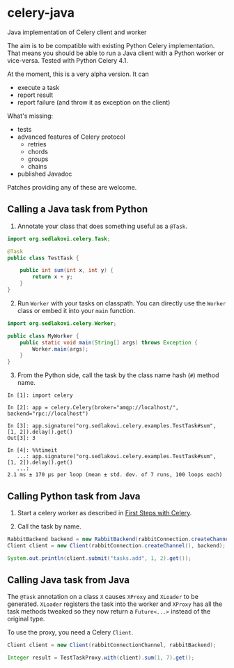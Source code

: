 # celery-java
Java implementation of Celery client and worker

The aim is to be compatible with existing Python Celery implementation. That means you should be able
to run a Java client with a Python worker or vice-versa. Tested with Python Celery 4.1.

At the moment, this is a very alpha version. It can 

- execute a task
- report result
- report failure (and throw it as exception on the client)

What's missing:

- tests
- advanced features of Celery protocol
    - retries
    - chords
    - groups
    - chains
- published Javadoc

Patches providing any of these are welcome.

## Calling a Java task from Python

1. Annotate your class that does something useful as a `@Task`.

```java
import org.sedlakovi.celery.Task;

@Task
public class TestTask {

    public int sum(int x, int y) {
        return x + y;
    }
}
```

2. Run `Worker` with your tasks on classpath. You can directly use the `Worker` class or embed it into your `main` 
function.

```java
import org.sedlakovi.celery.Worker;

public class MyWorker {
    public static void main(String[] args) throws Exception {
        Worker.main(args);
    }
}
```

3. From the Python side, call the task by the class name hash (`#`) method name.

```
In [1]: import celery

In [2]: app = celery.Celery(broker="amqp://localhost/", backend="rpc://localhost")

In [3]: app.signature("org.sedlakovi.celery.examples.TestTask#sum", [1, 2]).delay().get()
Out[3]: 3

In [4]: %%timeit
   ...: app.signature("org.sedlakovi.celery.examples.TestTask#sum", [1, 2]).delay().get()
   ...: 
2.1 ms ± 170 µs per loop (mean ± std. dev. of 7 runs, 100 loops each)
```

## Calling Python task from Java

1. Start a celery worker as described in [First Steps with Celery][celery-py-start].

2. Call the task by name.

```java
RabbitBackend backend = new RabbitBackend(rabbitConnection.createChannel());
Client client = new Client(rabbitConnection.createChannel(), backend);

System.out.println(client.submit("tasks.add", 1, 2).get());
```

## Calling Java task from Java

The `@Task` annotation on a class `X` causes `XProxy` and `XLoader` to be generated. `XLoader` registers the task into 
the worker and `XProxy` has all the task methods tweaked so they now return a `Future<...>` instead of the original
type.

To use the proxy, you need a Celery `Client`.

```java
Client client = new Client(rabbitConnectionChannel, rabbitBackend);

Integer result = TestTaskProxy.with(client).sum(1, 7).get();
```

[celery-py-start]: http://docs.celeryproject.org/en/latest/getting-started/first-steps-with-celery.html